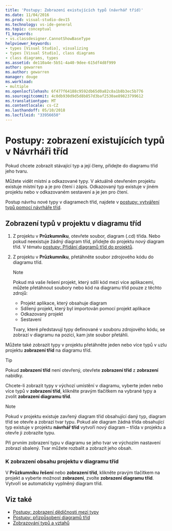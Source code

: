 ```yaml
---
title: 'Postupy: Zobrazení existujících typů (návrhář tříd)'
ms.date: 11/04/2016
ms.prod: visual-studio-dev15
ms.technology: vs-ide-general
ms.topic: conceptual
f1_keywords:
- vs.classdesigner.CannotShowBaseType
helpviewer_keywords:
- types [Visual Studio], visualizing
- types [Visual Studio], class diagrams
- class diagrams, types
ms.assetid: de110a4e-5b51-4a40-9dee-615df4d8f999
author: gewarren
ms.author: gewarren
manager: douge
ms.workload:
- multiple
ms.openlocfilehash: 6f477f64188c9592db65d0a82c8a1b8b3ec5b776
ms.sourcegitcommit: 4c0db930d9d5d8b857d3baf2530ae89823799612
ms.translationtype: MT
ms.contentlocale: cs-CZ
ms.lasthandoff: 05/10/2018
ms.locfileid: "33956650"
---
```

# <a name="how-to-view-existing-types-in-class-designer"></a>Postupy: zobrazení existujících typů v Návrháři tříd

Pokud chcete zobrazit stávající typ a její členy, přidejte do diagramu tříd jeho tvaru.

Můžete vidět místní a odkazované typy. V aktuálně otevřeném projektu existuje místní typ a je pro čtení i zápis. Odkazovaný typ existuje v jiném projektu nebo v odkazovaném sestavení a je jen pro čtení.

Postup návrhu nové typy v diagramech tříd, najdete v [postupy: vytváření typů pomocí návrháře tříd](how-to-create-types.md).

## <a name="to-see-types-in-a-project-on-a-class-diagram"></a>Zobrazení typů v projektu v diagramu tříd

1.  Z projektu v **Průzkumníku**, otevřete soubor, diagram (.cd) třída. Nebo pokud neexistuje žádný diagram tříd, přidejte do projektu nový diagram tříd. V tématu [postupy: Přidání diagramů tříd do projektů](how-to-add-class-diagrams-to-projects.md).

2.  Z projektu v **Průzkumníku**, přetáhněte soubor zdrojového kódu do diagramu tříd.

    > [!NOTE]
    > Pokud má vaše řešení projekt, který sdílí kód mezi více aplikacemi, můžete přetáhnout soubory nebo kód na diagramu tříd pouze z těchto zdrojů:
    >
    > - Projekt aplikace, který obsahuje diagram
    > - Sdílený projekt, který byl importován pomocí projekt aplikace
    > - Odkazovaný projekt
    > - Sestavení

    Tvary, které představují typy definované v souboru zdrojového kódu, se zobrazí v diagramu na pozici, kam jste soubor přetáhli.

Můžete také zobrazit typy v projektu přetáhněte jeden nebo více typů v uzlu projektu **zobrazení tříd** na diagramu tříd.

> [!TIP]
> Pokud **zobrazení tříd** není otevřený, otevřete **zobrazení tříd** z **zobrazení** nabídky.

Chcete-li zobrazit typy v výchozí umístění v diagramu, vyberte jeden nebo více typů v **zobrazení tříd**, klikněte pravým tlačítkem na vybrané typy a zvolit **zobrazení diagramu tříd**.

> [!NOTE]
> Pokud v projektu existuje zavřený diagram tříd obsahující daný typ, diagram tříd se otevře a zobrazí tvar typu. Pokud ale diagram žádná třída obsahující typ existuje v projektu **návrhář tříd** vytvoří nový diagram – třída v projektu a otevře ji zobrazíte typu.

Při prvním zobrazení typu v diagramu se jeho tvar ve výchozím nastavení zobrazí sbalený. Tvar můžete rozbalit a zobrazit jeho obsah.

### <a name="to-display-the-contents-of-a-project-in-a-class-diagram"></a>K zobrazení obsahu projektu v diagramu tříd

V **Průzkumníku řešení** nebo **zobrazení tříd**, klikněte pravým tlačítkem na projekt a vyberte možnost **zobrazení**, zvolte **zobrazení diagramu tříd**. Vytvoří se automaticky vyplněný diagram tříd.

## <a name="see-also"></a>Viz také

- [Postupy: zobrazení dědičnosti mezi typy](how-to-view-inheritance-between-types.md)
- [Postupy: přizpůsobení diagramů tříd](how-to-customize-class-diagrams.md)
- [Zobrazování typů a vztahů](viewing-types-and-relationships.md)